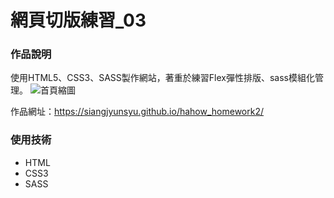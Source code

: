 網頁切版練習_03
===

### 作品說明
使用HTML5、CSS3、SASS製作網站，著重於練習Flex彈性排版、sass模組化管理。
![首頁縮圖](https://imgur.com/xapVhLd.jpeg)

作品網址：https://siangjyunsyu.github.io/hahow_homework2/

### 使用技術
- HTML
- CSS3
- SASS